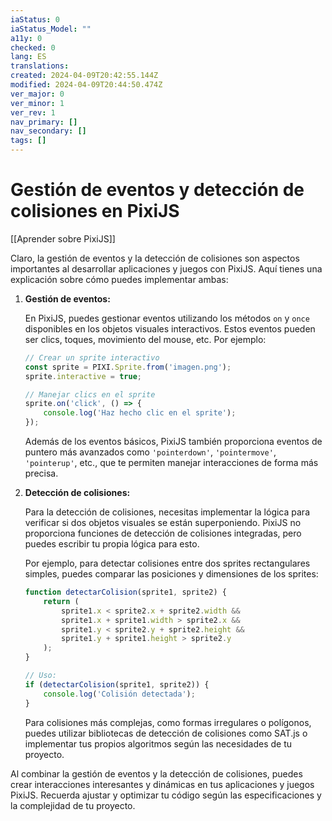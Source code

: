 ```yaml
---
iaStatus: 0
iaStatus_Model: ""
a11y: 0
checked: 0
lang: ES
translations: 
created: 2024-04-09T20:42:55.144Z
modified: 2024-04-09T20:44:50.474Z
ver_major: 0
ver_minor: 1
ver_rev: 1
nav_primary: []
nav_secondary: []
tags: []
---
```

# Gestión de eventos y detección de colisiones en PixiJS

[[Aprender sobre PixiJS]]

Claro, la gestión de eventos y la detección de colisiones son aspectos importantes al desarrollar aplicaciones y juegos con PixiJS. Aquí tienes una explicación sobre cómo puedes implementar ambas:

1. **Gestión de eventos:**

   En PixiJS, puedes gestionar eventos utilizando los métodos `on` y `once` disponibles en los objetos visuales interactivos. Estos eventos pueden ser clics, toques, movimiento del mouse, etc. Por ejemplo:

   ```javascript
   // Crear un sprite interactivo
   const sprite = PIXI.Sprite.from('imagen.png');
   sprite.interactive = true;

   // Manejar clics en el sprite
   sprite.on('click', () => {
       console.log('Haz hecho clic en el sprite');
   });
   ```

   Además de los eventos básicos, PixiJS también proporciona eventos de puntero más avanzados como `'pointerdown'`, `'pointermove'`, `'pointerup'`, etc., que te permiten manejar interacciones de forma más precisa.

2. **Detección de colisiones:**

   Para la detección de colisiones, necesitas implementar la lógica para verificar si dos objetos visuales se están superponiendo. PixiJS no proporciona funciones de detección de colisiones integradas, pero puedes escribir tu propia lógica para esto.

   Por ejemplo, para detectar colisiones entre dos sprites rectangulares simples, puedes comparar las posiciones y dimensiones de los sprites:

   ```javascript
   function detectarColision(sprite1, sprite2) {
       return (
           sprite1.x < sprite2.x + sprite2.width &&
           sprite1.x + sprite1.width > sprite2.x &&
           sprite1.y < sprite2.y + sprite2.height &&
           sprite1.y + sprite1.height > sprite2.y
       );
   }

   // Uso:
   if (detectarColision(sprite1, sprite2)) {
       console.log('Colisión detectada');
   }
   ```

   Para colisiones más complejas, como formas irregulares o polígonos, puedes utilizar bibliotecas de detección de colisiones como SAT.js o implementar tus propios algoritmos según las necesidades de tu proyecto.

Al combinar la gestión de eventos y la detección de colisiones, puedes crear interacciones interesantes y dinámicas en tus aplicaciones y juegos PixiJS. Recuerda ajustar y optimizar tu código según las especificaciones y la complejidad de tu proyecto.